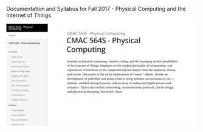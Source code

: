 Documentation and Syllabus for Fall 2017 - Physical Computing and the Internet of Things

![Alt text](physical-computing.png?raw=true "Optional Title")
